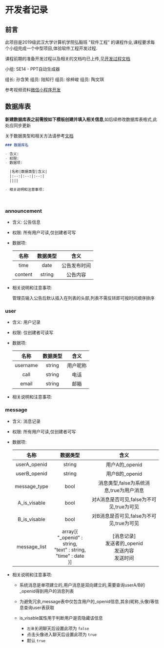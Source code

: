 # 开发者记录

## 前言

此项目是2019级武汉大学计算机学院弘毅班 "软件工程" 的课程作业,课程要求每个小组完成一个中型项目,体验软件工程开发过程.

课程前期的准备开发过程以及相关的文档均已上传,见[开发过程文档](开发过程文档.md)

小组: SE14 - PPT自动生成器

组长: 孙含笑
组员: 陆知行
组员: 徐梓峻
组员: 陶文琪

参考视频资料[微信小程序开发](https://www.bilibili.com/video/BV1834y1676P)

## 数据库表

**新建数据库表之前需按如下模板创建并填入相关信息**,如后续修改数据库表格式,此处应同步更新

关于数据类型和相关方法请参考[文档](https://developers.weixin.qq.com/miniprogram/dev/reference/wxs/06datatype.html)

```markdown
### 数据库名

- 含义: 
- 权限: 
- 数据项:

  |名称|数据类型|含义|
  |:--:|:--:|:--:|
  ||||

- 相关说明和注意事项:

  
```

### announcement

- 含义: 公告信息
- 权限: 所有用户可读,仅创建者可写
- 数据项:

  |名称|数据类型|含义|
  |:--:|:--:|:--:|
  |time|date|公告发布时间|
  |content|string|公告内容|

- 相关说明和注意事项:

  管理员输入公告后默认插入在列表的头部,列表不需反转即可按时间顺序排序

### user

- 含义: 用户记录
- 权限: 仅创建者可读写
- 数据项:

  |名称|数据类型|含义|
  |:--:|:--:|:--:|
  |username|string|用户昵称|
  |call|string|电话|
  |email|string|邮箱|

- 相关说明和注意事项:

### message

- 含义: 消息记录
- 权限: 所有用户可读,仅创建者可写
- 数据项:

  |名称|数据类型|含义|
  |:--:|:--:|:--:|
  |userA_openid|string|用户A的_openid|
  |userB_openid|string|用户B的_openid|
  |message_type|bool|消息类型,false为系统消息,true为用户消息|
  |A_is_visable|bool|对A消息是否可见,false为不可见,true为可见|
  |B_is_visable|bool|对B消息是否可见,false为不可见,true为可见|
  |message_list|array[{<br>"_openid" : string,<br> "text" : string,<br> "time" : date<br>}]|[消息记录]</br>发送者的_openid<br>发送内容</br>发送时间|

- 相关说明和注意事项:

  - 系统消息是单项建立的,用户消息是双向建立的,需要查询userA/B的_openid得到用户的消息列表
  - 为避免冗余,message表中仅包含用户的_openid信息,其余(昵称,头像)等信息查询user表获取
  - is_visable属性用于判断用户是否隐藏该信息

    - `左滑`关闭聊天后设置此项为 `false`
    - 点击头像进入聊天后设置此项为 `true`
    - 默认 `true`
